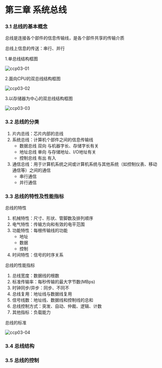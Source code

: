 # 第三章 系统总线

### 3.1 总线的基本概念

总线是连接各个部件的信息传输线，是各个部件共享的传输介质

总线上信息的传送：串行、并行

1.单总线结构框图

![ccp03-01](/images/ccp03-01.png ':size=40%')

2.面向CPU的双总线结构框图

![ccp03-02](/images/ccp03-02.png ':size=40%')

3.以存储器为中心的双总线结构框图

![ccp03-03](/images/ccp03-03.png ':size=40%')

### 3.2 总线的分类

1. 片内总线：芯片内部的总线
2. 系统总线：计算机个部件之间的信息传输线
   + 数据总线   双向    与机器字长、存储字长有关
   + 地址总线   单向    与存储地址、I/O地址有关
   + 控制总线   有出 有入
3. 通信总线：用于计算机系统之间或计算机系统与其他系统（如控制仪表、移动通信等）之间的通信
    + 串行通信
    + 并行通信

### 3.3 总线的特性及性能指标

总线的特性
1. 机械特性：尺寸、形状、管脚数及排列顺序
2. 电气特性：传输方向和有效的电平范围
3. 功能特性：每根传输线的功能
   + 地址
   + 数据
   + 控制 
4. 时间特性：信号的时序关系

总线的性能指标
1. 总线宽度：数据线的根数
2. 标准传输率：每秒传输的最大字节数(MBps)
3. 时钟同步/异步：同步、不同不
4. 总线复用：地址线与数据线复用
5. 信号线数：地址线、数据线和控制线的总和
6. 总线控制方式：突发、自动、仲裁、逻辑、计数
7. 其他指标：负载能力

总线的标准

![ccp03-04](/images/ccp03-04.png ':size=70%')

<!-- p18 -->

### 3.4 总线结构

### 3.5 总线的控制